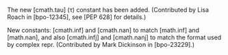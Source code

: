 The new [cmath.tau] (τ) constant has been added. (Contributed by Lisa Roach in [bpo-12345], see [PEP 628] for details.)

New constants: [cmath.inf] and [cmath.nan] to match [math.inf] and [math.nan], and also [cmath.infj] and [cmath.nanj] to match the format used by complex repr. (Contributed by Mark Dickinson in [bpo-23229].)
